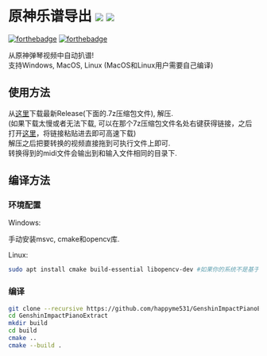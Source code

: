 # 原神乐谱导出 ![](https://img.shields.io/badge/Author-%E6%9D%8E%E8%8A%92%E6%9E%9C-yellow.svg) ![](https://img.shields.io/badge/PRs-welcome-blue.svg)

[![forthebadge](https://forthebadge.com/images/badges/made-with-c-plus-plus.svg)](https://forthebadge.com)
[![forthebadge](https://forthebadge.com/images/badges/0-percent-optimized.svg)](https://forthebadge.com)

从原神弹琴视频中自动扒谱!  
支持Windows, MacOS, Linux (MacOS和Linux用户需要自己编译)

## 使用方法


从[这里](https://github.com/happyme531/GenshinImpactPianoExtract/releases/latest)下载最新Release(下面的.7z压缩包文件), 解压.  
(如果下载太慢或者无法下载, 可以在那个7z压缩包文件名处右键获得链接，之后打开[这里](https://gh.api.99988866.xyz/)，将链接粘贴进去即可高速下载)  
解压之后把要转换的视频直接拖到可执行文件上即可.  
转换得到的midi文件会输出到和输入文件相同的目录下.

## 编译方法

### 环境配置

Windows:

手动安装msvc, cmake和opencv库.

Linux:

```bash
sudo apt install cmake build-essential libopencv-dev #如果你的系统不是基于debian的Linux, 请自行搜索安装命令
```

### 编译

```bash
git clone --recursive https://github.com/happyme531/GenshinImpactPianoExtract.git #--recursive是必要的, 否则编译会报错
cd GenshinImpactPianoExtract
mkdir build
cd build
cmake ..
cmake --build .
```

